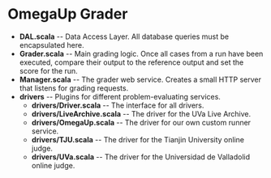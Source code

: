 # OmegaUp Grader

* **DAL.scala** -- Data Access Layer. All database queries must be encapsulated here.
* **Grader.scala** -- Main grading logic. Once all cases from a run have been executed, compare their output to the reference output and set the score for the run.
* **Manager.scala** -- The grader web service. Creates a small HTTP server that listens for grading requests.
* **drivers** -- Plugins for different problem-evaluating services.
	* **drivers/Driver.scala** -- The interface for all drivers.
	* **drivers/LiveArchive.scala** -- The driver for the UVa Live Archive.
	* **drivers/OmegaUp.scala** -- The driver for our own custom runner service.
	* **drivers/TJU.scala** -- The driver for the Tianjin University online judge.
	* **drivers/UVa.scala** -- The driver for the Universidad de Valladolid online judge.
